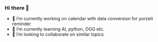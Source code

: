 ### Hi there 👋

<!--
**vladislavsloboder/vladislavsloboder** is a ✨ _special_ ✨ repository because its `README.md` (this file) appears on your GitHub profile.

Here are some ideas to get you started:
-->
- 🔭 I’m currently working on calendar with data conversion for yorzeit reminder
- 🌱 I’m currently learning AI, python, OGG etc.
- 👯 I’m looking to collaborate on similar topics
<!-- 
- 🤔 I’m looking for help with ...
- 💬 Ask me about ...
- 📫 How to reach me: ...
- 😄 Pronouns: ...
- ⚡ Fun fact: ...
-->
